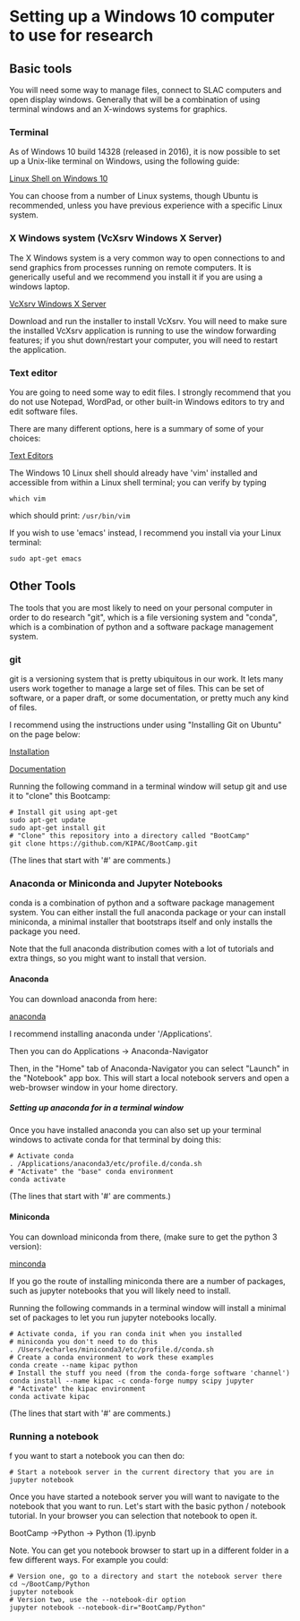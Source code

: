 # Setting up a Windows 10 computer to use for research

## Basic tools

You will need some way to manage files, connect to SLAC computers and
open display windows.  Generally that will be a combination of using
terminal windows and an X-windows systems for graphics.

### Terminal

As of Windows 10 build 14328 (released in 2016), it is now possible to set up a
Unix-like terminal on Windows, using the following guide:

[Linux Shell on Windows 10](https://www.howtogeek.com/249966/how-to-install-and-use-the-linux-bash-shell-on-windows-10/)

You can choose from a number of Linux systems, though Ubuntu is recommended, unless you have previous experience
with a specific Linux system.


### X Windows system (VcXsrv Windows X Server)

The X Windows system is a very common way to open connections to and send graphics from processes running on remote computers.   It is generically useful and
we recommend you install it if you are using a windows laptop.

[VcXsrv Windows X Server](https://sourceforge.net/projects/vcxsrv/)

Download and run the installer to install VcXsrv. You will need to make sure the installed VcXsrv application is running to use the window
forwarding features; if you shut down/restart your computer, you will need to restart the application.


### Text editor

You are going to need some way to edit files.   I strongly recommend
that you do not use Notepad, WordPad, or other built-in Windows editors to try and edit software files.

There are many different options, here is a summary of some of your
choices:

[Text Editors](text_editors.md)

The Windows 10 Linux shell should already have 'vim' installed and accessible from within a Linux shell terminal; you can verify by typing

`which vim`

which should print: 
`/usr/bin/vim`

If you wish to use 'emacs' instead, I recommend you install via your Linux terminal:

`sudo apt-get emacs`


## Other Tools

The tools that you are most likely to need on your personal computer
in order to do research "git", which is a file versioning system and
"conda", which is a combination of python and a software package management system.

### git

git is a versioning system that is pretty ubiquitous in our
work.  It lets many users work together to manage a large set of
files.  This can be set of software, or a paper draft, or some
documentation, or pretty much any kind of files. 

I recommend using the instructions under using "Installing Git on Ubuntu" on the page below:

[Installation](https://phoenixnap.com/kb/install-git-on-mac)

[Documentation](https://xkcd.com/1597)

Running the following command in a terminal window will setup git and
use it to "clone" this Bootcamp:

    # Install git using apt-get
    sudo apt-get update
    sudo apt-get install git
    # "Clone" this repository into a directory called "BootCamp"
    git clone https://github.com/KIPAC/BootCamp.git


(The lines that start with '#' are comments.)
   

### Anaconda or Miniconda and Jupyter Notebooks

conda is a combination of python and a software package management
system.   You can either install the full anaconda package or your can
install miniconda, a minimal installer that bootstraps itself and only installs the package you need.

Note that the full anaconda distribution comes with a lot of tutorials
and extra things, so you might want to install that version.


#### Anaconda

You can download anaconda from here:

[anaconda](https://docs.anaconda.com/anaconda/install/mac-os/)

I recommend installing anaconda under '/Applications'.

Then you can do Applications -> Anaconda-Navigator

Then, in the "Home" tab of  Anaconda-Navigator you can select "Launch" 
in the "Notebook" app box.  This will start a local notebook servers
and open a web-browser window in your home directory.

##### Setting up anaconda for in a terminal window 

Once you have installed anaconda you can also set up your terminal
windows to activate conda for that terminal by doing this:

    # Activate conda
    . /Applications/anaconda3/etc/profile.d/conda.sh
    # "Activate" the "base" conda environment
	conda activate

(The lines that start with '#' are comments.)


#### Miniconda

You can download miniconda from there, (make sure to get the python 3 version):

[minconda](https://docs.conda.io/en/latest/miniconda.html)

If you go the route of installing miniconda there are a number of packages, such as jupyter notebooks that you will likely need to install.

Running the following commands in a terminal window will install a minimal set of packages to
let you run jupyter notebooks locally. 

    # Activate conda, if you ran conda init when you installed
    # miniconda you don't need to do this
    . /Users/echarles/miniconda3/etc/profile.d/conda.sh 
    # Create a conda environment to work these examples
    conda create --name kipac python
    # Install the stuff you need (from the conda-forge software 'channel')
    conda install --name kipac -c conda-forge numpy scipy jupyter
    # "Activate" the kipac environment
	conda activate kipac

(The lines that start with '#' are comments.)

### Running a notebook

f you want to start a notebook you can then do:

    # Start a notebook server in the current directory that you are in 
    jupyter notebook 

Once you have started a notebook server you will want to navigate to
the notebook that you want to run.  Let's start with the basic python
/ notebook tutorial.   In your browser you can selection that notebook
to open it.

BootCamp ->Python -> Python (1).ipynb

Note.   You can get you notebook browser to start up in
a different folder in a few different ways.   For example you could:

    # Version one, go to a directory and start the notebook server there
    cd ~/BootCamp/Python
	jupyter notebook
    # Version two, use the --notebook-dir option
    jupyter notebook --notebook-dir="BootCamp/Python"

<!--  LocalWords:  Miniconda Jupyter minconda kipac conda-forge numpy
 -->
<!--  LocalWords:  scipy
 -->
